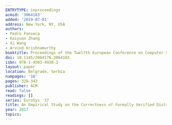 ```yaml
---
ENTRYTYPE: inproceedings
acmid: '3064183'
added: '2019-07-01'
address: New York, NY, USA
authors:
- Pedro Fonseca
- Kaiyuan Zhang
- Xi Wang
- Arvind Krishnamurthy
booktitle: Proceedings of the Twelfth European Conference on Computer Systems
doi: 10.1145/3064176.3064183
isbn: 978-1-4503-4938-3
layout: paper
location: Belgrade, Serbia
numpages: '16'
pages: 328-343
publisher: ACM
read: false
readings: []
series: EuroSys '17
title: An Empirical Study on the Correctness of Formally Verified Distributed Systems
year: 2017
topics:
---
```

